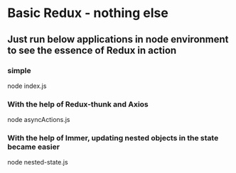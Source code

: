 # Basic Redux - nothing else

## Just run below applications in node environment to see the essence of Redux in action

### simple

node index.js

### With the help of Redux-thunk and Axios

node asyncActions.js

### With the help of Immer, updating nested objects in the state became easier

node nested-state.js

